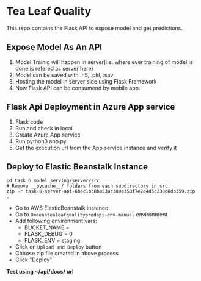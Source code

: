 # Tea Leaf Quality

This repo contains the Flask API to expose model and get predictions.

## Expose Model As An API

1. Model Trainig will happen in server(i.e. where ever training of model is done is refered as server here)
2. Model can be saved with .h5, .pkl, .sav
3. Hosting the model in server side using Flask Framework
4. Now Flask API can be consumend by mobile app.

## Flask Api Deployment in Azure App service

1. Flask code
1. Run and check in local
1. Create Azure App service
1. Run python3 app.py
1. Get the execution url from the App service instance and verify it

## Deploy to Elastic Beanstalk Instance

```shell
cd task_6_model_serving/server/src
# Remove __pycache__/ folders from each subdirectory in src.
zip -r task-6-server-api-6bec1bc8ba53ac389e353f7e2d4d5c238d8db359.zip .
```

- Go to AWS ElasticBeanstalk instance
- Go to `Omdenatealeafqualitypredapi-env-manual` environment
- Add following environment vars:
  - BUCKET_NAME = <S3 bucket name>
  - FLASK_DEBUG = 0
  - FLASK_ENV = staging
- Click on `Upload and Deploy` button
- Choose zip file created in above process
- Click "Deploy"

**Test using ~/api/docs/ url**
